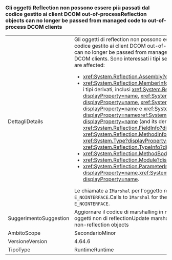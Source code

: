 ### <a name="reflection-objects-can-no-longer-be-passed-from-managed-code-to-out-of-process-dcom-clients"></a><span data-ttu-id="a3b2d-101">Gli oggetti Reflection non possono essere più passati dal codice gestito ai client DCOM out-of-process</span><span class="sxs-lookup"><span data-stu-id="a3b2d-101">Reflection objects can no longer be passed from managed code to out-of-process DCOM clients</span></span>

|   |   |
|---|---|
|<span data-ttu-id="a3b2d-102">Dettagli</span><span class="sxs-lookup"><span data-stu-id="a3b2d-102">Details</span></span>|<span data-ttu-id="a3b2d-103">Gli oggetti di reflection non possono essere più passati dal codice gestito ai client DCOM out-of-process.</span><span class="sxs-lookup"><span data-stu-id="a3b2d-103">Reflection objects can no longer be passed from managed code to out-of-process DCOM clients.</span></span> <span data-ttu-id="a3b2d-104">Sono interessati i tipi seguenti:</span><span class="sxs-lookup"><span data-stu-id="a3b2d-104">The following types are affected:</span></span><ul><li><xref:System.Reflection.Assembly?displayProperty=name></li><li><span data-ttu-id="a3b2d-105"><xref:System.Reflection.MemberInfo?displayProperty=name> e i tipi derivati, inclusi <xref:System.Reflection.FieldInfo?displayProperty=name>, <xref:System.Reflection.MethodInfo?displayProperty=name>, <xref:System.Type?displayProperty=name> e <xref:System.Reflection.TypeInfo?displayProperty=name></span><span class="sxs-lookup"><span data-stu-id="a3b2d-105"><xref:System.Reflection.MemberInfo?displayProperty=name> (and its derived types, including <xref:System.Reflection.FieldInfo?displayProperty=name>, <xref:System.Reflection.MethodInfo?displayProperty=name>, <xref:System.Type?displayProperty=name>, and <xref:System.Reflection.TypeInfo?displayProperty=name>)</span></span></li><li><xref:System.Reflection.MethodBody?displayProperty=name></li><li><xref:System.Reflection.Module?displayProperty=name></li><li><span data-ttu-id="a3b2d-106"><xref:System.Reflection.ParameterInfo?displayProperty=name>.</span><span class="sxs-lookup"><span data-stu-id="a3b2d-106"><xref:System.Reflection.ParameterInfo?displayProperty=name>.</span></span></li></ul><span data-ttu-id="a3b2d-107">Le chiamate a <code>IMarshal</code> per l'oggetto restituiscono <code>E_NOINTERFACE</code>.</span><span class="sxs-lookup"><span data-stu-id="a3b2d-107">Calls to <code>IMarshal</code> for the object return <code>E_NOINTERFACE</code>.</span></span>|
|<span data-ttu-id="a3b2d-108">Suggerimento</span><span class="sxs-lookup"><span data-stu-id="a3b2d-108">Suggestion</span></span>|<span data-ttu-id="a3b2d-109">Aggiornare il codice di marshalling in modo che funzioni con oggetti non di reflection</span><span class="sxs-lookup"><span data-stu-id="a3b2d-109">Update marshaling code to work with non-reflection objects</span></span>|
|<span data-ttu-id="a3b2d-110">Ambito</span><span class="sxs-lookup"><span data-stu-id="a3b2d-110">Scope</span></span>|<span data-ttu-id="a3b2d-111">Secondario</span><span class="sxs-lookup"><span data-stu-id="a3b2d-111">Minor</span></span>|
|<span data-ttu-id="a3b2d-112">Versione</span><span class="sxs-lookup"><span data-stu-id="a3b2d-112">Version</span></span>|<span data-ttu-id="a3b2d-113">4.6</span><span class="sxs-lookup"><span data-stu-id="a3b2d-113">4.6</span></span>|
|<span data-ttu-id="a3b2d-114">Tipo</span><span class="sxs-lookup"><span data-stu-id="a3b2d-114">Type</span></span>|<span data-ttu-id="a3b2d-115">Runtime</span><span class="sxs-lookup"><span data-stu-id="a3b2d-115">Runtime</span></span>|


